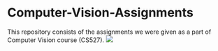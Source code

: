 # Computer-Vision-Assignments
This repository consists of the assignments we were given as a part of Computer Vision course (CS527).
<img src = "Segmentation/Results/bonus.mp4">
